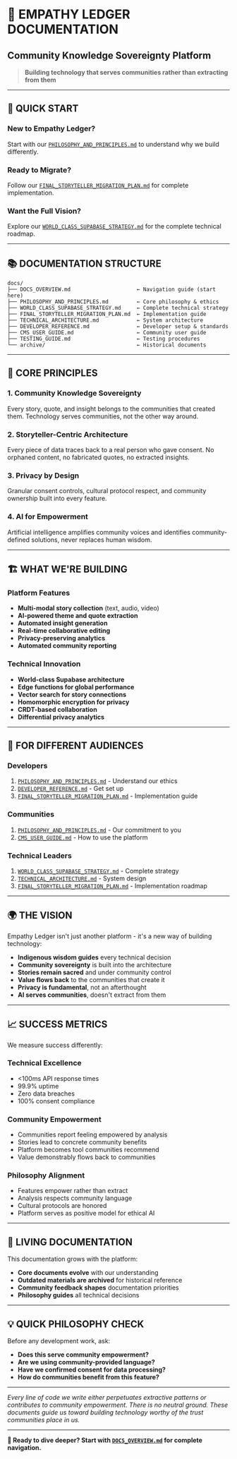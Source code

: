 # 🌟 EMPATHY LEDGER DOCUMENTATION
## Community Knowledge Sovereignty Platform

> **Building technology that serves communities rather than extracting from them**

---

## 🚀 **QUICK START**

### **New to Empathy Ledger?**
Start with our [`PHILOSOPHY_AND_PRINCIPLES.md`](./PHILOSOPHY_AND_PRINCIPLES.md) to understand why we build differently.

### **Ready to Migrate?**
Follow our [`FINAL_STORYTELLER_MIGRATION_PLAN.md`](./FINAL_STORYTELLER_MIGRATION_PLAN.md) for complete implementation.

### **Want the Full Vision?**
Explore our [`WORLD_CLASS_SUPABASE_STRATEGY.md`](./WORLD_CLASS_SUPABASE_STRATEGY.md) for the complete technical roadmap.

---

## 📚 **DOCUMENTATION STRUCTURE**

```
docs/
├── DOCS_OVERVIEW.md                     ← Navigation guide (start here)
├── PHILOSOPHY_AND_PRINCIPLES.md         ← Core philosophy & ethics
├── WORLD_CLASS_SUPABASE_STRATEGY.md     ← Complete technical strategy
├── FINAL_STORYTELLER_MIGRATION_PLAN.md  ← Implementation guide
├── TECHNICAL_ARCHITECTURE.md            ← System architecture
├── DEVELOPER_REFERENCE.md               ← Developer setup & standards
├── CMS_USER_GUIDE.md                    ← Community user guide
├── TESTING_GUIDE.md                     ← Testing procedures
└── archive/                             ← Historical documents
```

---

## 🎯 **CORE PRINCIPLES**

### **1. Community Knowledge Sovereignty**
Every story, quote, and insight belongs to the communities that created them. Technology serves communities, not the other way around.

### **2. Storyteller-Centric Architecture**  
Every piece of data traces back to a real person who gave consent. No orphaned content, no fabricated quotes, no extracted insights.

### **3. Privacy by Design**
Granular consent controls, cultural protocol respect, and community ownership built into every feature.

### **4. AI for Empowerment**
Artificial intelligence amplifies community voices and identifies community-defined solutions, never replaces human wisdom.

---

## 🏗️ **WHAT WE'RE BUILDING**

### **Platform Features**
- **Multi-modal story collection** (text, audio, video)
- **AI-powered theme and quote extraction** 
- **Automated insight generation**
- **Real-time collaborative editing**
- **Privacy-preserving analytics**
- **Automated community reporting**

### **Technical Innovation**
- **World-class Supabase architecture**
- **Edge functions for global performance**
- **Vector search for story connections**
- **Homomorphic encryption for privacy**
- **CRDT-based collaboration**
- **Differential privacy analytics**

---

## 🤝 **FOR DIFFERENT AUDIENCES**

### **Developers**
1. [`PHILOSOPHY_AND_PRINCIPLES.md`](./PHILOSOPHY_AND_PRINCIPLES.md) - Understand our ethics
2. [`DEVELOPER_REFERENCE.md`](./DEVELOPER_REFERENCE.md) - Get set up
3. [`FINAL_STORYTELLER_MIGRATION_PLAN.md`](./FINAL_STORYTELLER_MIGRATION_PLAN.md) - Implementation guide

### **Communities**
1. [`PHILOSOPHY_AND_PRINCIPLES.md`](./PHILOSOPHY_AND_PRINCIPLES.md) - Our commitment to you
2. [`CMS_USER_GUIDE.md`](./CMS_USER_GUIDE.md) - How to use the platform

### **Technical Leaders**  
1. [`WORLD_CLASS_SUPABASE_STRATEGY.md`](./WORLD_CLASS_SUPABASE_STRATEGY.md) - Complete strategy
2. [`TECHNICAL_ARCHITECTURE.md`](./TECHNICAL_ARCHITECTURE.md) - System design
3. [`FINAL_STORYTELLER_MIGRATION_PLAN.md`](./FINAL_STORYTELLER_MIGRATION_PLAN.md) - Implementation roadmap

---

## 🌍 **THE VISION**

Empathy Ledger isn't just another platform - it's a new way of building technology:

- **Indigenous wisdom guides** every technical decision
- **Community sovereignty** is built into the architecture  
- **Stories remain sacred** and under community control
- **Value flows back** to the communities that create it
- **Privacy is fundamental**, not an afterthought
- **AI serves communities**, doesn't extract from them

---

## 📈 **SUCCESS METRICS**

We measure success differently:

### **Technical Excellence**
- <100ms API response times
- 99.9% uptime
- Zero data breaches
- 100% consent compliance

### **Community Empowerment** 
- Communities report feeling empowered by analysis
- Stories lead to concrete community benefits
- Platform becomes tool communities recommend
- Value demonstrably flows back to communities

### **Philosophy Alignment**
- Features empower rather than extract
- Analysis respects community language
- Cultural protocols are honored
- Platform serves as positive model for ethical AI

---

## 🔄 **LIVING DOCUMENTATION**

This documentation grows with the platform:
- **Core documents evolve** with our understanding
- **Outdated materials are archived** for historical reference  
- **Community feedback shapes** documentation priorities
- **Philosophy guides** all technical decisions

---

## 💡 **QUICK PHILOSOPHY CHECK**

Before any development work, ask:
- **Does this serve community empowerment?**
- **Are we using community-provided language?**
- **Have we confirmed consent for data processing?**
- **How do communities benefit from this feature?**

---

*Every line of code we write either perpetuates extractive patterns or contributes to community empowerment. There is no neutral ground. These documents guide us toward building technology worthy of the trust communities place in us.*

---

**📖 Ready to dive deeper? Start with [`DOCS_OVERVIEW.md`](./DOCS_OVERVIEW.md) for complete navigation.**